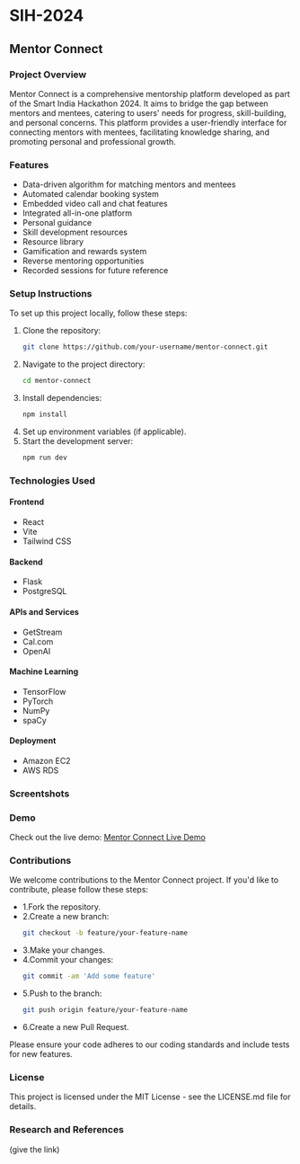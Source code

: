# SIH-2024
## Mentor Connect

### Project Overview

Mentor Connect is a comprehensive mentorship platform developed as part of the Smart India Hackathon 2024. It aims to bridge the gap between mentors and mentees, catering to users' needs for progress, skill-building, and personal concerns. This platform provides a user-friendly interface for connecting mentors with mentees, facilitating knowledge sharing, and promoting personal and professional growth.

### Features

- Data-driven algorithm for matching mentors and mentees
- Automated calendar booking system
- Embedded video call and chat features
- Integrated all-in-one platform
- Personal guidance
- Skill development resources
- Resource library
- Gamification and rewards system
- Reverse mentoring opportunities
- Recorded sessions for future reference

### Setup Instructions

To set up this project locally, follow these steps:

1. Clone the repository:
   ```bash
   git clone https://github.com/your-username/mentor-connect.git
2. Navigate to the project directory:
    ```bash
    cd mentor-connect
3. Install dependencies:
    ```bash
    npm install
4. Set up environment variables (if applicable).
5. Start the development server:
    ```bash
    npm run dev
### Technologies Used
#### Frontend
- React
- Vite
- Tailwind CSS
#### Backend
- Flask
- PostgreSQL
#### APIs and Services
- GetStream
- Cal.com
- OpenAI
#### Machine Learning
- TensorFlow
- PyTorch
- NumPy
- spaCy
#### Deployment
- Amazon EC2
- AWS RDS
### Screentshots
### Demo
Check out the live demo: [Mentor Connect Live Demo](https://mentor-connect-live-demo-url.com)
### Contributions 
We welcome contributions to the Mentor Connect project. If you'd like to contribute, please follow these steps:
- 1.Fork the repository.
- 2.Create a new branch:
   ````bash
   git checkout -b feature/your-feature-name
- 3.Make your changes.
- 4.Commit your changes:
  ````bash
  git commit -am 'Add some feature'
- 5.Push to the branch:
  ````bash
  git push origin feature/your-feature-name
- 6.Create a new Pull Request.
  
Please ensure your code adheres to our coding standards and include tests for new features.
### License
This project is licensed under the MIT License - see the LICENSE.md file for details.
### Research and References
(give the link)
